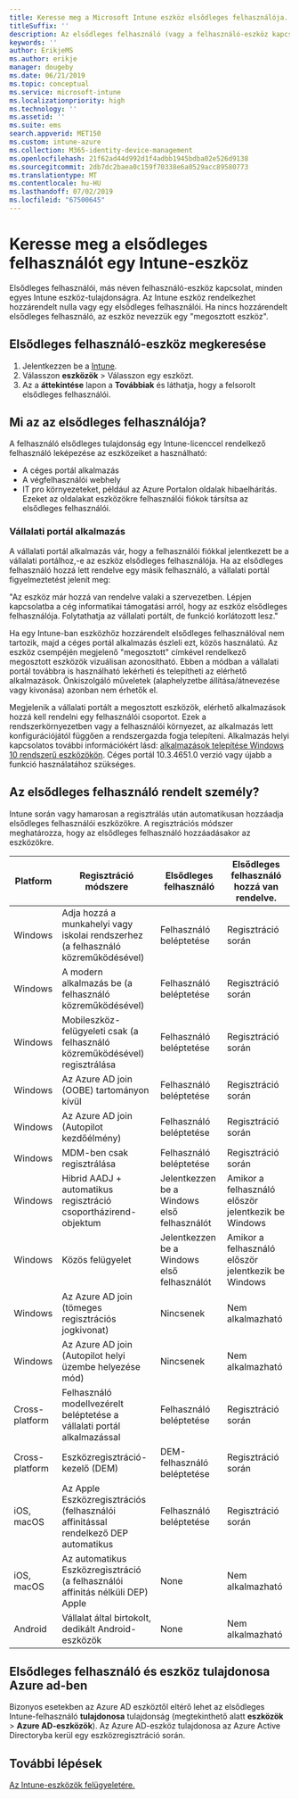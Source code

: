 ```yaml
---
title: Keresse meg a Microsoft Intune eszköz elsődleges felhasználója.
titleSuffix: ''
description: Az elsődleges felhasználó (vagy a felhasználó-eszköz kapcsolat) az Intune eszköz megkeresése
keywords: ''
author: ErikjeMS
ms.author: erikje
manager: dougeby
ms.date: 06/21/2019
ms.topic: conceptual
ms.service: microsoft-intune
ms.localizationpriority: high
ms.technology: ''
ms.assetid: ''
ms.suite: ems
search.appverid: MET150
ms.custom: intune-azure
ms.collection: M365-identity-device-management
ms.openlocfilehash: 21f62ad44d992d1f4adbb1945bdba02e526d9138
ms.sourcegitcommit: 2db7dc2baea0c159f70338e6a0529acc89580773
ms.translationtype: MT
ms.contentlocale: hu-HU
ms.lasthandoff: 07/02/2019
ms.locfileid: "67500645"
---
```

# <a name="find-the-primary-user-of-an-intune-device"></a>Keresse meg a elsődleges felhasználót egy Intune-eszköz

Elsődleges felhasználói, más néven felhasználó-eszköz kapcsolat, minden egyes Intune eszköz-tulajdonságra. Az Intune eszköz rendelkezhet hozzárendelt nulla vagy egy elsődleges felhasználói. Ha nincs hozzárendelt elsődleges felhasználó, az eszköz nevezzük egy "megosztott eszköz".

## <a name="how-to-find-a-devices-primary-user"></a>Elsődleges felhasználó-eszköz megkeresése

1. Jelentkezzen be a [Intune](https://go.microsoft.com/fwlink/?linkid=2090973).
2. Válasszon **eszközök** > Válasszon egy eszközt.
3. Az a **áttekintése** lapon a **Továbbiak** és láthatja, hogy a felsorolt elsődleges felhasználói.

## <a name="what-is-the-primary-user"></a>Mi az az elsődleges felhasználója?
A felhasználó elsődleges tulajdonság egy Intune-licenccel rendelkező felhasználó leképezése az eszközeiket a használható:
- A céges portál alkalmazás
- A végfelhasználói webhely
- IT pro környezeteket, például az Azure Portalon oldalak hibaelhárítás. Ezeket az oldalakat eszközökre felhasználói fiókok társítsa az elsődleges felhasználói.    

### <a name="company-portal-app"></a>Vállalati portál alkalmazás
A vállalati portál alkalmazás vár, hogy a felhasználói fiókkal jelentkezett be a vállalati portálhoz,-e az eszköz elsődleges felhasználója. Ha az elsődleges felhasználó hozzá lett rendelve egy másik felhasználó, a vállalati portál figyelmeztetést jelenít meg:

"Az eszköz már hozzá van rendelve valaki a szervezetben. Lépjen kapcsolatba a cég informatikai támogatási arról, hogy az eszköz elsődleges felhasználója. Folytathatja az vállalati portált, de funkció korlátozott lesz."

Ha egy Intune-ban eszközhöz hozzárendelt elsődleges felhasználóval nem tartozik, majd a céges portál alkalmazás észleli ezt, közös használatú. Az eszköz csempéjén megjelenő "megosztott" címkével rendelkező megosztott eszközök vizuálisan azonosítható. Ebben a módban a vállalati portál továbbra is használható lekérheti és telepítheti az elérhető alkalmazások. Önkiszolgáló műveletek (alaphelyzetbe állítása/átnevezése vagy kivonása) azonban nem érhetők el.  

Megjelenik a vállalati portált a megosztott eszközök, elérhető alkalmazások hozzá kell rendelni egy felhasználói csoportot. Ezek a rendszerkörnyezetben vagy a felhasználói környezet, az alkalmazás lett konfigurációjától függően a rendszergazda fogja telepíteni. Alkalmazás helyi kapcsolatos további információkért lásd: [alkalmazások telepítése Windows 10 rendszerű eszközökön](apps-windows-10-app-deploy.md#installing-apps-on-windows-10-devices). Céges portál 10.3.4651.0 verzió vagy újabb a funkció használatához szükséges.


## <a name="who-is-assigned-as-the-primary-user"></a>Az elsődleges felhasználó rendelt személy?
Intune során vagy hamarosan a regisztrálás után automatikusan hozzáadja elsődleges felhasználói eszközökre. A regisztrációs módszer meghatározza, hogy az elsődleges felhasználó hozzáadásakor az eszközökre.

| Platform | Regisztráció módszere | Elsődleges felhasználó | Elsődleges felhasználó hozzá van rendelve. |
| ---- | ---- | ---- | ---- |
| Windows | Adja hozzá a munkahelyi vagy iskolai rendszerhez (a felhasználó közreműködésével) | Felhasználó beléptetése | Regisztráció során |   
| Windows | A modern alkalmazás be (a felhasználó közreműködésével) | Felhasználó beléptetése | Regisztráció során | 
| Windows | Mobileszköz-felügyeleti csak (a felhasználó közreműködésével) regisztrálása | Felhasználó beléptetése | Regisztráció során | 
| Windows | Az Azure AD join (OOBE) tartományon kívül | Felhasználó beléptetése | Regisztráció során | 
| Windows | Az Azure AD join (Autopilot kezdőélmény) | Felhasználó beléptetése | Regisztráció során | 
| Windows | MDM-ben csak regisztrálása | Felhasználó beléptetése | Regisztráció során | 
| Windows | Hibrid AADJ + automatikus regisztráció csoportházirend-objektum | Jelentkezzen be a Windows első felhasználót | Amikor a felhasználó először jelentkezik be Windows| 
| Windows | Közös felügyelet | Jelentkezzen be a Windows első felhasználót | Amikor a felhasználó először jelentkezik be Windows | 
| Windows | Az Azure AD join (tömeges regisztrációs jogkivonat) | Nincsenek | Nem alkalmazható | 
| Windows | Az Azure AD join (Autopilot helyi üzembe helyezése mód) | Nincsenek | Nem alkalmazható | 
| Cross-platform | Felhasználó modellvezérelt beléptetése a vállalati portál alkalmazással | Felhasználó beléptetése | Regisztráció során |
| Cross-platform | Eszközregisztráció-kezelő (DEM) | DEM-felhasználó beléptetése | Regisztráció során |
| iOS, macOS | Az Apple Eszközregisztrációs (felhasználói affinitással rendelkező DEP automatikus | Felhasználó beléptetése | Regisztráció során |
| iOS, macOS | Az automatikus Eszközregisztráció (a felhasználói affinitás nélküli DEP) Apple | None | Nem alkalmazható |
| Android | Vállalat által birtokolt, dedikált Android-eszközök | None | Nem alkalmazható |

## <a name="primary-user-and-azure-ad-device-owner"></a>Elsődleges felhasználó és eszköz tulajdonosa Azure ad-ben
Bizonyos esetekben az Azure AD eszköztől eltérő lehet az elsődleges Intune-felhasználó **tulajdonosa** tulajdonság (megtekinthető alatt **eszközök** > **Azure AD-eszközök**). Az Azure AD-eszköz tulajdonosa az Azure Active Directoryba kerül egy eszközregisztráció során.

## <a name="next-steps"></a>További lépések
[Az Intune-eszközök felügyeletére.](device-management.md)
